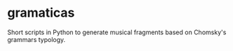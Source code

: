 # gramaticas

Short scripts in Python to generate musical fragments based on Chomsky's grammars typology.
